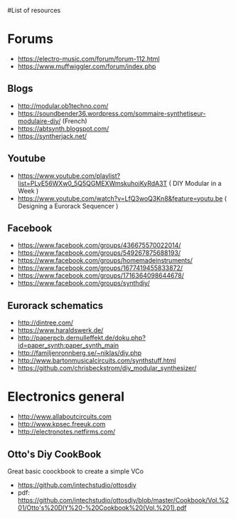 #List of resources

# Forums
 - https://electro-music.com/forum/forum-112.html
 - https://www.muffwiggler.com/forum/index.php

## Blogs

- http://modular.ob1techno.com/
- https://soundbender36.wordpress.com/sommaire-synthetiseur-modulaire-diy/ (French)
- https://abtsynth.blogspot.com/ 
- https://syntherjack.net/

## Youtube

- https://www.youtube.com/playlist?list=PLyE56WXw0_5Q5QGMEXWmskuhojKyRdA3T ( DIY Modular in a Week )
- https://www.youtube.com/watch?v=LfQ3woQ3Kn8&feature=youtu.be ( Designing a Eurorack Sequencer )

## Facebook

- https://www.facebook.com/groups/436675570022014/
- https://www.facebook.com/groups/549267875688193/
- https://www.facebook.com/groups/homemadeinstruments/
- https://www.facebook.com/groups/1677419455833872/
- https://www.facebook.com/groups/1716364098644678/
- https://www.facebook.com/groups/synthdiy/

## Eurorack schematics

- http://dintree.com/
- https://www.haraldswerk.de/
- http://paperpcb.dernulleffekt.de/doku.php?id=paper_synth:paper_synth_main
- http://familjenronnberg.se/~niklas/diy.php 
- http://www.bartonmusicalcircuits.com/synthstuff.html
- https://github.com/chrisbeckstrom/diy_modular_synthesizer/ 
 
# Electronics general

- http://www.allaboutcircuits.com
- http://www.kpsec.freeuk.com
- http://electronotes.netfirms.com/

## Otto's Diy CookBook

Great basic coockbook to create a simple VCo

- https://github.com/intechstudio/ottosdiy
- pdf: https://github.com/intechstudio/ottosdiy/blob/master/Cookbook/Vol.%201/Otto's%20DIY%20-%20Cookbook%20(Vol.%201).pdf

